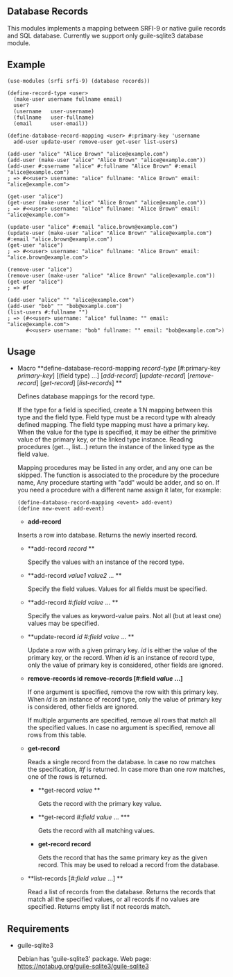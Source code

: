 ## Database Records

This modules implements a mapping between SRFI-9 or native guile records and SQL database.
Currently we support only guile-sqlite3 database module.

## Example


    (use-modules (srfi srfi-9) (database records))

    (define-record-type <user>
      (make-user username fullname email)
      user?
      (username   user-username)
      (fullname   user-fullname)
      (email      user-email))

    (define-database-record-mapping <user> #:primary-key 'username
      add-user update-user remove-user get-user list-users)

    (add-user "alice" "Alice Brown" "alice@example.com")
    (add-user (make-user "alice" "Alice Brown" "alice@example.com"))
    (add-user #:username "alice" #:fullname "Alice Brown" #:email "alice@example.com")
    ; => #<<user> username: "alice" fullname: "Alice Brown" email: "alice@example.com">

    (get-user "alice")
    (get-user (make-user "alice" "Alice Brown" "alice@example.com"))
    ; => #<<user> username: "alice" fullname: "Alice Brown" email: "alice@example.com">

    (update-user "alice" #:email "alice.brown@example.com")
    (update-user (make-user "alice" "Alice Brown" "alice@example.com") #:email "alice.brown@example.com")
    (get-user "alice")
    ; => #<<user> username: "alice" fullname: "Alice Brown" email: "alice.brown@example.com">

    (remove-user "alice")
    (remove-user (make-user "alice" "Alice Brown" "alice@example.com"))
    (get-user "alice")
    ; => #f

    (add-user "alice" "" "alice@example.com")
    (add-user "bob" "" "bob@example.com")
    (list-users #:fullname "")
    ; => (#<<user> username: "alice" fullname: "" email: "alice@example.com">
          #<<user> username: "bob" fullname: "" email: "bob@example.com">)

## Usage

- Macro
  **define-database-record-mapping *record-type* [#:primary-key *primary-key*]
    [(field type) ...]
    [*add-record*] [*update-record*] [*remove-record*] [*get-record*] [*list-records*] **

  Defines database mappings for the record type.

  If the type for a field is specified, create a 1:N mapping between this type and the field type.
  Field type must be a record type with already defined mapping.
  The field type mapping must have a primary key.
  When the value for the type is specified,
  it may be either the primitive value of the primary key, or the linked type instance.
  Reading procedures (get..., list...) return the instance of the linked type as the field value.

  Mapping procedures may be listed in any order, and any one can be skipped.
  The function is associated to the procedure by the procedure name,
  Any procedure starting with "add" would be adder, and so on.
  If you need a procedure with a different name assign it later, for example:

      (define-database-record-mapping <event> add-event)
      (define new-event add-event)

  - **add-record**

  Inserts a row into database. Returns the newly inserted record.

    - **add-record *record* **

      Specify the values with an instance of the record type.

    - **add-record *value1* *value2* ... **

      Specify the field values. Values for all fields must be specified.

    - **add-record *#:field* *value* ... **

      Specify the values as keyword-value pairs.
      Not all (but at least one) values may be specified.

  - **update-record *id* *#:field* *value* ... **

      Update a row with a given primary key.
      *id* is either the value of the primary key, or the record.
      When *id* is an instance of record type, only the value of primary key is considered,
      other fields are ignored.

  - **remove-records id**
    **remove-records [#:field *value* ...]**

     If one argument is specified, remove the row with this primary key.
     When *id* is an instance of record type, only the value of primary key is considered,
     other fields are ignored.

     If multiple arguments are specified, remove all rows that match all the specified values.
     In case no argument is specified, remove all rows from this table.

  - **get-record**

     Reads a single record from the database.
     In case no row matches the specification, *#f* is returned.
     In case more than one row matches, one of the rows is returned.

     - **get-record *value* **

       Gets the record with the primary key value.

     - **get-record *#:field* *value* ... ***

       Gets the record with all matching values.

     - **get-record record**

       Gets the record that has the same primary key as the given record.
       This may be used to reload a record from the database.

  - **list-records [*#:field* *value* ...] **

     Read a list of records from the database.
     Returns the records that match all the specified values,
     or all records if no values are specified.
     Returns empty list if not records match.

## Requirements

- guile-sqlite3

  Debian has 'guile-sqlite3' package.
  Web page: https://notabug.org/guile-sqlite3/guile-sqlite3

